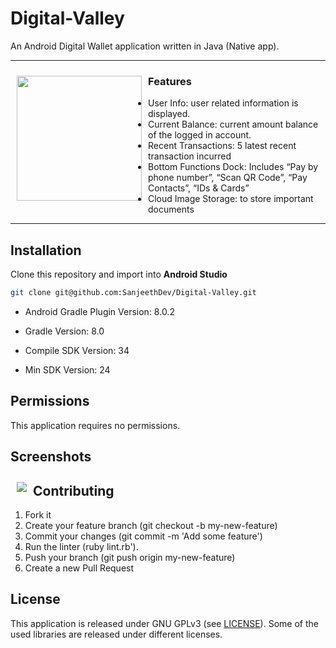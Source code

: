# Digital-Valley

An Android Digital Wallet application written in Java (Native app).

---
<img src="https://github.com/user-attachments/assets/f96ceedc-2552-40e8-8e21-e966d6055961" align="left"
width="200" hspace="10" vspace="10">
### Features
- User Info: user related information is displayed.
- Current Balance: current amount balance of the logged in account.
- Recent Transactions: 5 latest recent transaction incurred 
- Bottom Functions Dock: Includes “Pay by phone number”, “Scan QR Code”, “Pay Contacts”, “IDs & Cards”
- Cloud Image Storage: to store important documents
  
---

## Installation
Clone this repository and import into **Android Studio**
```bash
git clone git@github.com:SanjeethDev/Digital-Valley.git
```
- Android Gradle Plugin Version: 8.0.2
- Gradle Version: 8.0
- Compile SDK Version: 34
 
- Min SDK Version: 24
    
## Permissions
This application requires no permissions.

## Screenshots

[<img src="https://github.com/SanjeethDev/Digital-Valley/assets/91370632/d2b6340c-e0f4-4c46-95b0-f3777937ee3f" align="left"
    hspace="10" vspace="10">](https://github.com/SanjeethDev/Digital-Valley/assets/91370632/d2b6340c-e0f4-4c46-95b0-f3777937ee3f)

## Contributing
1. Fork it
2. Create your feature branch (git checkout -b my-new-feature)
3. Commit your changes (git commit -m 'Add some feature')
4. Run the linter (ruby lint.rb').
5. Push your branch (git push origin my-new-feature)
6. Create a new Pull Request

## License
This application is released under GNU GPLv3 (see [LICENSE](LICENSE)).
Some of the used libraries are released under different licenses.



